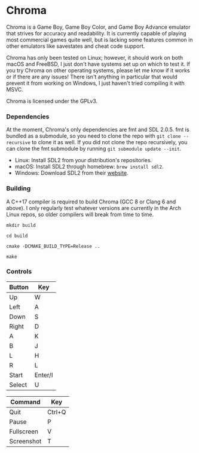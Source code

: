 # Chroma

Chroma is a Game Boy, Game Boy Color, and Game Boy Advance emulator that strives for accuracy and readability. It is currently capable of playing most commercial games quite well, but is lacking some features common in other emulators like savestates and cheat code support.

Chroma has only been tested on Linux; however, it should work on both macOS and FreeBSD, I just don't have systems set up on which to test it. If you try Chroma on other operating systems, please let me know if it works or if there are any issues! There isn't anything in particular that would prevent it from working on Windows, I just haven't tried compiling it with MSVC.

Chroma is licensed under the GPLv3.

### Dependencies
At the moment, Chroma's only dependencies are fmt and SDL 2.0.5. fmt is bundled as a submodule, so you need to clone the repo with `git clone --recursive` to clone it as well. If you did not clone the repo recursively, you can clone the fmt submodule by running `git submodule update --init`.

* Linux: Install SDL2 from your distribution's repositories.
* macOS: Install SDL2 through homebrew: `brew install sdl2`.
* Windows: Download SDL2 from their [website](https://www.libsdl.org/download-2.0.php).

### Building
A C++17 compiler is required to build Chroma (GCC 8 or Clang 6 and above). I only regularly test whatever versions are currently in the Arch Linux repos, so older compilers will break from time to time.

`mkdir build`

`cd build`

`cmake -DCMAKE_BUILD_TYPE=Release ..`

`make`


### Controls

| Button     | Key        |
| ---------- | ---------- |
| Up         | W          |
| Left       | A          |
| Down       | S          |
| Right      | D          |
| A          | K          |
| B          | J          |
| L          | H          |
| R          | L          |
| Start      | Enter/I    |
| Select     | U          |

| Command    | Key        |
| ---------- | ---------- |
| Quit       | Ctrl+Q     |
| Pause      | P          |
| Fullscreen | V          |
| Screenshot | T          |
